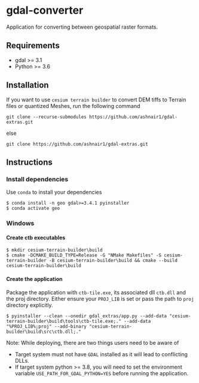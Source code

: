 # gdal-converter

Application for converting between geospatial raster formats. 

## Requirements

- gdal >= 3.1
- Python >= 3.6

## Installation

If you want to use `cesium terrain builder` to convert DEM tiffs to Terrain files or quantized Meshes, run the following command
```
git clone --recurse-submodules https://github.com/ashnair1/gdal-extras.git
```
else
```
git clone https://github.com/ashnair1/gdal-extras.git
```

## Instructions

### Install dependencies

Use `conda` to install your dependencies
```console
$ conda install -n geo gdal>=3.4.1 pyinstaller
$ conda activate geo
```

### Windows

#### Create ctb executables

```console
$ mkdir cesium-terrain-builder\build
$ cmake -DCMAKE_BUILD_TYPE=Release -G "NMake Makefiles" -S cesium-terrain-builder -B cesium-terrain-builder\build && cmake --build cesium-terrain-builder\build
```

#### Create the application
Package the application with `ctb-tile.exe`, its associated dll `ctb.dll` and the proj directory. Either ensure your `PROJ_LIB` is set or pass the path to `proj` directory explicitly.

```console
$ pyinstaller --clean --onedir gdal_extras/app.py --add-data "cesium-terrain-builder\build\tools\ctb-tile.exe;." --add-data "%PROJ_LIB%;proj" --add-binary "cesium-terrain-builder\build\src\ctb.dll;."
```

Note: While deploying, there are two things users need to be aware of
- Target system must not have `GDAL` installed as it will lead to conflicting DLLs.
- If target system python >= 3.8, you will need to set the environment variable `USE_PATH_FOR_GDAL_PYTHON=YES` before running the application.
